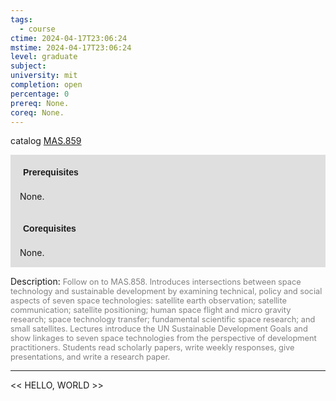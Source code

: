 ```yaml
---
tags:
  - course
ctime: 2024-04-17T23:06:24
mstime: 2024-04-17T23:06:24
level: graduate
subject: 
university: mit
completion: open
percentage: 0
prereq: None.
coreq: None.
---
```


catalog [MAS.859](http://student.mit.edu/catalog/mMASa.html#MAS.859)

<span style="display: block; padding: 15px; background-color: rgb(100, 100, 100, 0.2);"><font id="m_prereq4103_0" style="display: block; font-family: Arial, sans-serif; font-weight: bold; padding: 5px">Prerequisites</font><br><span id="prereq4103_0">None.</span></span>
<span style="display: block; padding: 15px; background-color: rgb(100, 100, 100, 0.2);"><font id="m_coreq4103_0" style="display: block; font-family: Arial, sans-serif; font-weight: bold; padding: 5px">Corequisites</font><br><span id="coreq4103_0">None.</span></span>

<font style="">Description:</font>
<font style="color: grey; font-size: 0.8rem;">Follow on to MAS.858. Introduces intersections between space technology and sustainable development by examining technical, policy and social aspects of seven space technologies: satellite earth observation; satellite communication; satellite positioning; human space flight and micro gravity research; space technology transfer; fundamental scientific space research; and small satellites. Lectures introduce the UN Sustainable Development Goals and show linkages to seven space technologies from the perspective of development practitioners. Students read scholarly papers, write weekly responses, give presentations, and write a research paper.</font>



---

<< HELLO, WORLD >>
